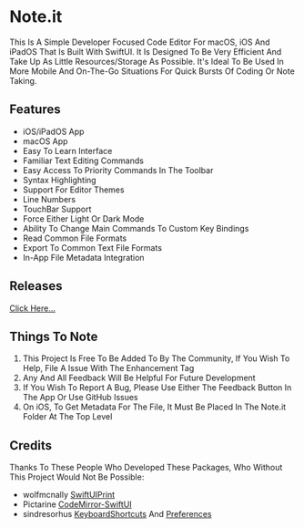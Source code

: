 # Note.it

This Is A Simple Developer Focused Code Editor For macOS, iOS And iPadOS That Is Built With SwiftUI. It Is Designed To Be Very Efficient And Take Up As Little Resources/Storage As Possible. It's Ideal To Be Used In More Mobile And On-The-Go Situations For Quick Bursts Of Coding Or Note Taking.

## Features

 - iOS/iPadOS App
 - macOS App
 - Easy To Learn Interface
 - Familiar Text Editing Commands
 - Easy Access To Priority Commands In The Toolbar
 - Syntax Highlighting
 - Support For Editor Themes
 - Line Numbers
 - TouchBar Support
 - Force Either Light Or Dark Mode
 - Ability To Change Main Commands To Custom Key Bindings
 - Read Common File Formats
 - Export To Common Text File Formats
 - In-App File Metadata Integration

## Releases

[Click Here...](https://github.com/markydoodled/Note.it/releases)

## Things To Note

1. This Project Is Free To Be Added To By The Community, If You Wish To Help, File A Issue With The Enhancement Tag
2. Any And All Feedback Will Be Helpful For Future Development
3. If You Wish To Report A Bug, Please Use Either The Feedback Button In The App Or Use GitHub Issues
4. On iOS, To Get Metadata For The File, It Must Be Placed In The Note.it Folder At The Top Level

## Credits

Thanks To These People Who Developed These Packages, Who Without This Project Would Not Be Possible:
 
- wolfmcnally [SwiftUIPrint](https://github.com/wolfmcnally/SwiftUIPrint)
- Pictarine [CodeMirror-SwiftUI](https://github.com/Pictarine/CodeMirror-SwiftUI)
- sindresorhus [KeyboardShortcuts](https://github.com/sindresorhus/KeyboardShortcuts) And [Preferences](https://github.com/sindresorhus/Preferences)

